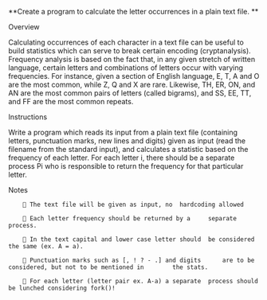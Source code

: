 **Create a program to calculate the letter occurrences in a plain text file. **

Overview 

Calculating occurrences of each character in a text file can be useful to build statistics which can serve to break certain encoding (cryptanalysis).  Frequency analysis is based on the fact that, in any given stretch of written language, certain letters and combinations of letters occur with varying frequencies. For instance, given a section of English language, E, T, A and O are the most common, while Z, Q and X are rare. Likewise, TH, ER, ON, and AN are the most common pairs of letters (called bigrams), and SS, EE, TT, and FF are the most common repeats. 

Instructions 

Write a program which reads its input from a plain text file (containing letters, punctuation marks, new lines and digits) given as input (read the filename from the standard input), and calculates a statistic based on the frequency of each letter. For each letter i, there should be a separate process Pi who is responsible to return the frequency for that particular letter. 

Notes

```
 	 The text file will be given as input, no 	hardcoding allowed  
 
 	 Each letter frequency should be returned by a 	separate process.
 
  	 In the text capital and lower case letter should 	be considered the same (ex. A = a). 
  
 	 Punctuation marks such as [, ! ? - .] and digits 		are to be considered, but not to be mentioned in 		the stats.
  
     For each letter (letter pair ex. A-a) a separate 	process should be lunched considering fork()! 
   ```
